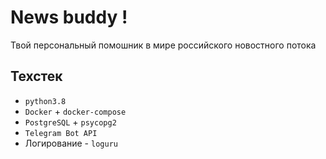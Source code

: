 # News buddy !

Твой персональный помошник в мире российского новостного потока

## Техстек

- `python3.8`
- `Docker` + `docker-compose`
- `PostgreSQL` + `psycopg2`
- `Telegram Bot API`
- Логирование - `loguru`
